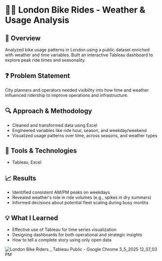 # 🚴‍♀️ London Bike Rides - Weather & Usage Analysis

## 🧠 Overview  
Analyzed bike usage patterns in London using a public dataset enriched with weather and time variables. Built an interactive Tableau dashboard to explore peak ride times and seasonality.

## ❓ Problem Statement  
City planners and operators needed visibility into how time and weather influenced ridership to improve operations and infrastructure.

## 🔍 Approach & Methodology  
- Cleaned and transformed data using Excel  
- Engineered variables like ride hour, season, and weekday/weekend  
- Visualized usage patterns over time, across seasons, and weather types

## 🧰 Tools & Technologies  
- Tableau, Excel

## 📈 Results  
- Identified consistent AM/PM peaks on weekdays  
- Revealed weather's role in ride volumes (e.g., spikes in dry summers)  
- Informed decisions about potential fleet scaling during busy months

## 💡 What I Learned  
- Effective use of Tableau for time series visualization  
- Designing dashboards for both operational and strategic insights  
- How to tell a complete story using only open data

![London Bike Riders _ Tableau Public - Google Chrome 3_5_2025 12_07_03 PM](https://github.com/user-attachments/assets/8442df16-914a-4505-8e2c-a712948f476a)
